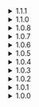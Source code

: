 <details>
<summary>1.1.1 </summary>

* Fixed an issue causing the game to not load.
</details>
<details>
<summary>1.1.0 </summary>

* 1.3.9 update.
* Added King Bob-omb boss item: Royal Crown.
* Removed separate stage spawn configs for Bob-ombs, now there is a single config where you list stages that it can spawn in by coma.
</details>
<details>
<summary>1.0.8 </summary>

* Fixed an issue with MiniMapMod dropping performance to a crawl.
</details>
<details>
<summary>1.0.7 </summary>

* Removed diorama under the stage.
	* _Some people thought it was an easter egg, its not. I just forgot to remove it from the scene after I made it._
* Added sound effect on using teleporter to leave the stage and added music exit cue on teleporter being charged, similar to vanilla stages.
* Added missing dependencies.
</details>
<details>
<summary>1.0.6 </summary>

* Added log entry for the stage.
* Fixed some localization strings.
* Added "better" diorama.
* Added elite displays for Bob-omb and King Bob-omb for SoTS elites.
</details>
<details>
<summary>1.0.5 </summary>

* SoTS update.
* Rebalanced tree drops and exposed drop chances to config.
* 1UP and Coin now have models. I would love to still have sprites but Gearbox\Unity changes made so they have a very ugly box around them.
* Removed StageAPI dependency.
* Music might be a bit quiet compared to vanilla stages due to Wwise update. Let me know how it feels.
</details>
<details>
<summary>1.0.4 </summary>

* Exposed Bob-omb and King Bob-omb character spawn cards.
	* _You can find them in `SM64BBF.SM64BBFContent.CharacterSpawnCards`. Do note however that due to fact that I used ContentProvider csc are filled rather late, they will be null on plug-in load. Also King Bob-omb spawn card will be null if Regigigas is not installed._
* Added option to add Bob-ombs to any stage, including modded ones and Simulacrum.	
* Lowered volume and range of Bob-omb fuse sound. 
	* _You still should be able to hear them approaching you from behind. Just they would no longer block every other sound in 100m radius._
</details>
<details>
<summary>1.0.3 </summary>

* Removed SoundAPI dependency.
* Regigigas is now fully optional.
	* _Yes, that means if you don't have Regigigas installed King Bob-omb won't spawn._
</details>
<details>
<summary>1.0.2 </summary>

* Made OneUp world unique so it would no longer appear in printers.
</details>
<details>
<summary>1.0.1 </summary>

* Interactable trees now resemble their SM64 counterparts more closely.
* Bob-omb's "notice player" animation and sound now scale with attack speed.
* Bob-ombs now gain armor buff when they start exploding after noticing the player. Explosion behavior on low health is unchanged.
* Replaced game's jumppads with SM64 cannons with new sound.
* Maybe fixed "Look rotation viewing vector is zero" log spam.
* Fixed King Bob-omb having wild arms because animations broke somehow?
* Added elite displays to King Bob-omb.
* Added Bob-omb and King Bob-omb icons.
</details>
<details>
<summary>1.0.0 </summary>

* Initial release
</details>
